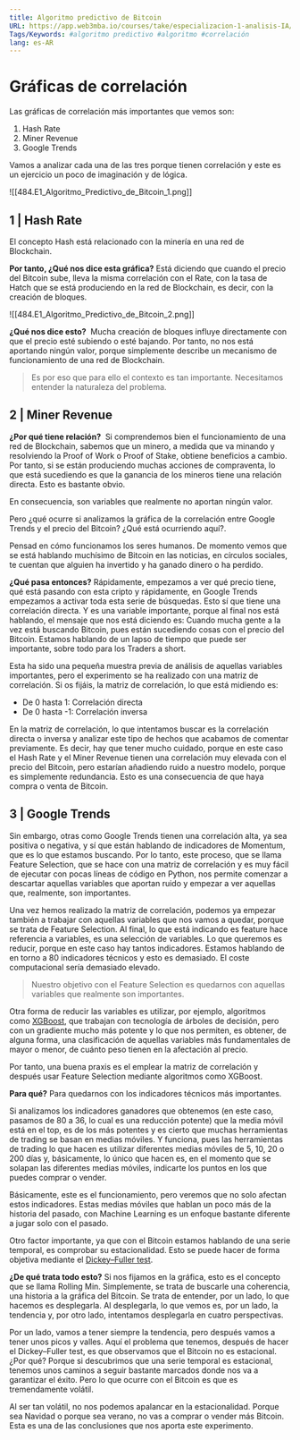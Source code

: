 ```yaml
---
title: Algoritmo predictivo de Bitcoin
URL: https://app.web3mba.io/courses/take/especializacion-1-analisis-IA/texts/41693235-u4-1-1-algoritmo-predictivo-de-bitcoin
Tags/Keywords: #algoritmo predictivo #algoritmo #correlación
lang: es-AR
---
```

# Gráficas de correlación
Las gráficas de correlación más importantes que vemos son: 
1.  Hash Rate
2.  Miner Revenue
3.  Google Trends

Vamos a analizar cada una de las tres porque tienen correlación y este es un ejercicio un poco de imaginación y de lógica.

![[484.E1_Algoritmo_Predictivo_de_Bitcoin_1.png]]

## 1 | Hash Rate
El concepto Hash está relacionado con la minería en una red de Blockchain. 

**Por tanto, ¿Qué nos dice esta gráfica?**
Está diciendo que cuando el precio del Bitcoin sube, lleva la misma correlación con el Rate, con la tasa de Hatch que se está produciendo en la red de Blockchain, es decir, con la creación de bloques. 

![[484.E1_Algoritmo_Predictivo_de_Bitcoin_2.png]]

**¿Qué nos dice esto?** 
Mucha creación de bloques influye directamente con que el precio esté subiendo o esté bajando. Por tanto, no nos está aportando ningún valor, porque simplemente describe un mecanismo de funcionamiento de una red de Blockchain. 

> Es por eso que para ello el contexto es tan importante. Necesitamos entender la naturaleza del problema.

## 2 | Miner Revenue
**¿Por qué tiene relación?** 
Si comprendemos bien el funcionamiento de una red de Blockchain, sabemos que un minero, a medida que va minando y resolviendo la Proof of Work o Proof of Stake, obtiene beneficios a cambio. Por tanto, si se están produciendo muchas acciones de compraventa, lo que está sucediendo es que la ganancia de los mineros tiene una relación directa. Esto es bastante obvio. 

En consecuencia, son variables que realmente no aportan ningún valor. 

Pero ¿qué ocurre si analizamos la gráfica de la correlación entre Google Trends y el precio del Bitcoin? ¿Qué está ocurriendo aquí?. 

Pensad en cómo funcionamos los seres humanos. De momento vemos que se está hablando muchísimo de Bitcoin en las noticias, en círculos sociales, te cuentan que alguien ha invertido y ha ganado dinero o ha perdido. 

**¿Qué pasa entonces?**
Rápidamente, empezamos a ver qué precio tiene, qué está pasando con esta cripto y rápidamente, en Google Trends empezamos a activar toda esta serie de búsquedas. Esto sí que tiene una correlación directa. Y es una variable importante, porque al final nos está hablando, el mensaje que nos está diciendo es: Cuando mucha gente a la vez está buscando Bitcoin, pues están sucediendo cosas con el precio del Bitcoin. Estamos hablando de un lapso de tiempo que puede ser importante, sobre todo para los Traders a short. 

Esta ha sido una pequeña muestra previa de análisis de aquellas variables importantes, pero el experimento se ha realizado con una matriz de correlación. Si os fijáis, la matriz de correlación, lo que está midiendo es:
- De 0 hasta 1: Correlación directa
- De 0 hasta -1: Correlación inversa

En la matriz de correlación, lo que intentamos buscar es la correlación directa o inversa y analizar este tipo de hechos que acabamos de comentar previamente. Es decir, hay que tener mucho cuidado, porque en este caso el Hash Rate y el Miner Revenue tienen una correlación muy elevada con el precio del Bitcoin, pero estarían añadiendo ruido a nuestro modelo, porque es simplemente redundancia. Esto es una consecuencia de que haya compra o venta de Bitcoin.

## 3 | Google Trends
Sin embargo, otras como Google Trends tienen una correlación alta, ya sea positiva o negativa, y sí que están hablando de indicadores de Momentum, que es lo que estamos buscando. Por lo tanto, este proceso, que se llama Feature Selection, que se hace con una matriz de correlación y es muy fácil de ejecutar con pocas líneas de código en Python, nos permite comenzar a descartar aquellas variables que aportan ruido y empezar a ver aquellas que, realmente, son importantes.

Una vez hemos realizado la matriz de correlación, podemos ya empezar también a trabajar con aquellas variables que nos vamos a quedar, porque se trata de Feature Selection. Al final, lo que está indicando es feature hace referencia a variables, es una selección de variables. Lo que queremos es reducir, porque en este caso hay tantos indicadores. Estamos hablando de en torno a 80 indicadores técnicos y esto es demasiado. El coste computacional sería demasiado elevado. 

> Nuestro objetivo con el Feature Selection es quedarnos con aquellas variables que realmente son importantes.

Otra forma de reducir las variables es utilizar, por ejemplo, algoritmos como [XGBoost](https://xgboost.readthedocs.io/en/stable/), que trabajan con tecnología de árboles de decisión, pero con un gradiente mucho más potente y lo que nos permiten, es obtener, de alguna forma, una clasificación de aquellas variables más fundamentales de mayor o menor, de cuánto peso tienen en la afectación al precio. 

Por tanto, una buena praxis es el emplear la matriz de correlación y después usar Feature Selection mediante algoritmos como XGBoost. 

**Para qué?**
Para quedarnos con los indicadores técnicos más importantes. 

Si analizamos los indicadores ganadores que obtenemos (en este caso, pasamos de 80 a 36, lo cual es una reducción potente) que la media móvil está en el top, es de los más potentes y es cierto que muchas herramientas de trading se basan en medias móviles. Y funciona, pues las herramientas de trading lo que hacen es utilizar diferentes medias móviles de 5, 10, 20 o 200 días y, básicamente, lo único que hacen es, en el momento que se solapan las diferentes medias móviles, indicarte los puntos en los que puedes comprar o vender. 

Básicamente, este es el funcionamiento, pero veremos que no solo afectan estos indicadores. Estas medias móviles que hablan un poco más de la historia del pasado, con Machine Learning es un enfoque bastante diferente a jugar solo con el pasado. 

Otro factor importante, ya que con el Bitcoin estamos hablando de una serie temporal, es comprobar su estacionalidad. Esto se puede hacer de forma objetiva mediante el [Dickey–Fuller test](https://en.wikipedia.org/wiki/Dickey%E2%80%93Fuller_test).

**¿De qué trata todo esto?**
Si nos fijamos en la gráfica, esto es el concepto que se llama Rolling Min. Simplemente, se trata de buscarle una coherencia, una historia a la gráfica del Bitcoin. Se trata de entender, por un lado, lo que hacemos es desplegarla. Al desplegarla, lo que vemos es, por un lado, la tendencia y, por otro lado, intentamos desplegarla en cuatro perspectivas. 

Por un lado, vamos a tener siempre la tendencia, pero después vamos a tener unos picos y valles. Aquí el problema que tenemos, después de hacer el Dickey–Fuller test, es que observamos que el Bitcoin no es estacional. ¿Por qué? Porque si descubrimos que una serie temporal es estacional, tenemos unos caminos a seguir bastante marcados donde nos va a garantizar el éxito. Pero lo que ocurre con el Bitcoin es que es tremendamente volátil.

Al ser tan volátil, no nos podemos apalancar en la estacionalidad. Porque sea Navidad o porque sea verano, no vas a comprar o vender más Bitcoin. Esta es una de las conclusiones que nos aporta este experimento.